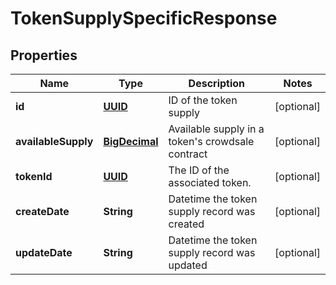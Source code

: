 
# TokenSupplySpecificResponse

## Properties
Name | Type | Description | Notes
------------ | ------------- | ------------- | -------------
**id** | [**UUID**](UUID.md) | ID of the token supply |  [optional]
**availableSupply** | [**BigDecimal**](BigDecimal.md) | Available supply in a token&#39;s crowdsale contract |  [optional]
**tokenId** | [**UUID**](UUID.md) | The ID of the associated token. |  [optional]
**createDate** | **String** | Datetime the token supply record was created |  [optional]
**updateDate** | **String** | Datetime the token supply record was updated |  [optional]
